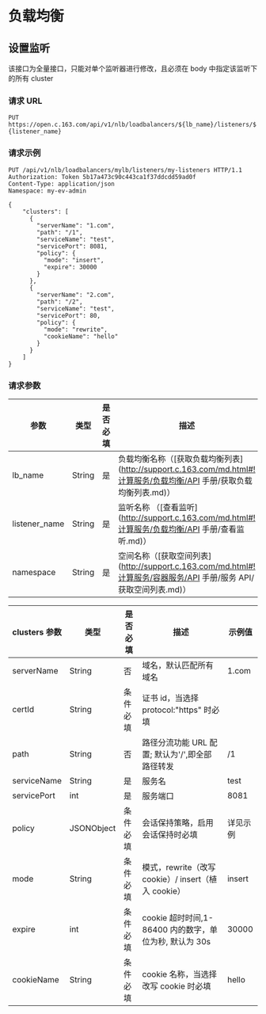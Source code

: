 # 负载均衡

## 设置监听

<aside class="notice">该接口为全量接口，只能对单个监听器进行修改，且必须在 body 中指定该监听下的所有 cluster</aside>


### 请求 URL

`PUT https://open.c.163.com/api/v1/nlb/loadbalancers/${lb_name}/listeners/${listener_name}`

### 请求示例

```http
PUT /api/v1/nlb/loadbalancers/mylb/listeners/my-listeners HTTP/1.1
Authorization: Token 5b17a473c90c443ca1f37ddcdd59ad0f
Content-Type: application/json
Namespace: my-ev-admin

{
    "clusters": [
      {
        "serverName": "1.com",
        "path": "/1",
        "serviceName": "test",
        "servicePort": 8081,
        "policy": {
          "mode": "insert",
          "expire": 30000
        }
      },
      {
        "serverName": "2.com",
        "path": "/2",
        "serviceName": "test",
        "servicePort": 80,
        "policy": {
          "mode": "rewrite",
          "cookieName": "hello"
        }
      }
    ]
}
```

### 请求参数

|      参数     |  类型  | 是否必填 |                       描述                       |    示例值    |
|---------------|--------|----------|--------------------------------------------------|--------------|
| lb_name       | String | 是       | 负载均衡名称（[获取负载均衡列表](http://support.c.163.com/md.html#!计算服务/负载均衡/API 手册/获取负载均衡列表.md)） | mylb         |
| listener_name | String | 是       | 监听名称 （[查看监听](http://support.c.163.com/md.html#!计算服务/负载均衡/API 手册/查看监听.md)）            | my-listeners |
| namespace     | String | 是       | 空间名称（[获取空间列表](http://support.c.163.com/md.html#!计算服务/容器服务/API 手册/服务 API/获取空间列表.md)）         | my-ev-admin  |

| clusters 参数 |    类型    | 是否必填 |                          描述                          |  示例值  |
|---------------|------------|----------|--------------------------------------------------------|----------|
| serverName    | String     | 否       | 域名，默认匹配所有域名                                 | 1.com    |
| certId        | String     | 条件必填 | 证书 id，当选择 protocol:"https" 时必填                |          |
| path          | String     | 否       | 路径分流功能 URL 配置; 默认为'/',即全部路径转发        | /1       |
| serviceName   | String     | 是       | 服务名                                                 | test     |
| servicePort   | int        | 是       | 服务端口                                               | 8081     |
| policy        | JSONObject | 条件必填 | 会话保持策略，启用会话保持时必填                       | 详见示例 |
| mode          | String     | 条件必填 | 模式，rewrite（改写 cookie）/ insert（植入 cookie）    | insert   |
| expire        | int        | 条件必填 | cookie 超时时间,1-86400 内的数字，单位为秒, 默认为 30s | 30000    |
| cookieName    | String     | 条件必填 | cookie 名称，当选择改写 cookie 时必填                  | hello    |